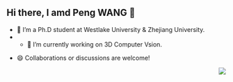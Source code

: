 ## Hi there, I amd Peng WANG 👋

<!--
**wangpeng000/wangpeng000** is a ✨ _special_ ✨ repository because its `README.md` (this file) appears on your GitHub profile.

Here are some ideas to get you started:
-->

- 🌱 I’m a Ph.D student at Westlake University & Zhejiang University.
- - 🔭 I’m currently working on 3D Computer Vsion.
<!-- - 👯 I’m looking to collaborate on ...
- 🤔 I’m looking for help with ...
- 💬 Ask me about ...
- 📫 How to reach me: ... -->
- 😄 Collaborations or discussions are welcome!
<!-- - ⚡ Fun fact: ... -->

<img align="right" src="https://github-readme-stats.vercel.app/api?username=wangpeng000&show_icons=true&icon_color=CE1D2D&text_color=718096&bg_color=ffffff&hide_title=true" />